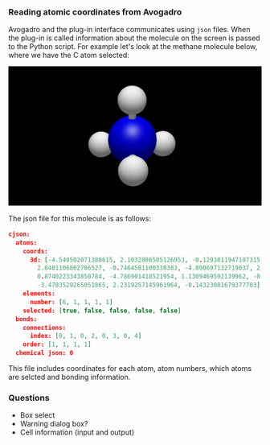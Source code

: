 ### Reading atomic coordinates from Avogadro

Avogadro and the plug-in interface communicates using `json` files.
When the plug-in is called information about the molecule on the screen is passed to the Python script.
For example let's look at the methane molecule below, where we have the C atom selected:

<p align="center"><img src="assets/img/methane-selection.png"></p>

The json file for this molecule is as follows:

```json
cjson:
  atoms:
    coords:
      3d: [-4.540502071380615, 2.1032886505126953, -0.1293811947107315, -4.998056807776282,
        2.8481106802786527, -0.7464581100338383, -4.898697132719037, 2.2021712479619358,
        0.8740223343850784, -4.786901418521954, 1.1309469592139962, -0.5018581864003889,
        -3.4783529265051865, 2.2319257145961964, -0.14323081679377703]
    elements:
      number: [6, 1, 1, 1, 1]
    selected: [true, false, false, false, false]
  bonds:
    connections:
      index: [0, 1, 0, 2, 0, 3, 0, 4]
    order: [1, 1, 1, 1]
  chemical json: 0
```

This file includes coordinates for each atom, atom numbers, which atoms are selcted and bonding information.

### Questions

- Box select
- Warning dialog box?
- Cell information (input and output)
